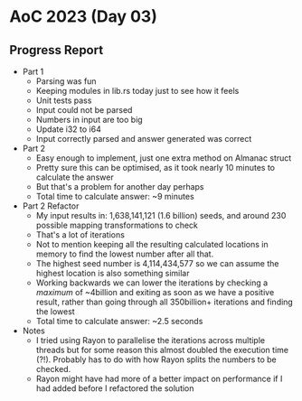 # AoC 2023 (Day 03)

## Progress Report
- Part 1
  - Parsing was fun
  - Keeping modules in lib.rs today just to see how it feels
  - Unit tests pass
  - Input could not be parsed
  - Numbers in input are too big
  - Update i32 to i64
  - Input correctly parsed and answer generated was correct
- Part 2
  - Easy enough to implement, just one extra method on Almanac struct
  - Pretty sure this can be optimised, as it took nearly 10 minutes to calculate the answer
  - But that's a problem for another day perhaps
  - Total time to calculate answer: ~9 minutes
- Part 2 Refactor
  - My input results in: 1,638,141,121 (1.6 billion) seeds, and around 230
    possible mapping transformations to check
  - That's a lot of iterations
  - Not to mention keeping all the resulting calculated locations in memory to
    find the lowest number after all that.
  - The highest seed number is 4,114,434,577 so we can assume the highest
    location is also something similar
  - Working backwards we can lower the iterations by checking a _maximum_ of
    ~4billion and exiting as soon as we have a positive result, rather than
    going through all 350billion+ iterations and finding the lowest
  - Total time to calculate answer: ~2.5 seconds
- Notes
  - I tried using Rayon to parallelise the iterations across multiple threads
    but for some reason this almost doubled the execution time (?!). Probably
    has to do with how Rayon splits the numbers to be checked.
  - Rayon might have had more of a better impact on performance if I had added
    before I refactored the solution